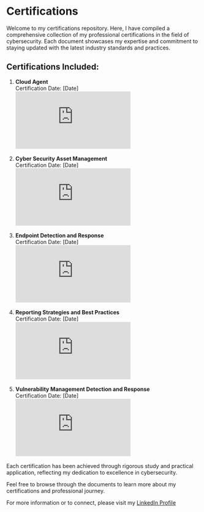 # Certifications

Welcome to my certifications repository. Here, I have compiled a comprehensive collection of my professional certifications in the field of cybersecurity. Each document showcases my expertise and commitment to staying updated with the latest industry standards and practices.

## Certifications Included:

1. **Cloud Agent**  
   Certification Date: [Date]  
   ![Cloud Agent Certification](https://github.com/jsom98/Certifications/blob/main/Cloud%20Agent.pdf)

2. **Cyber Security Asset Management**  
   Certification Date: [Date]  
   ![Cyber Security Asset Management Certification](https://github.com/jsom98/Certifications/blob/main/Cyber%20Security%20Asset%20Management.pdf)

3. **Endpoint Detection and Response**  
   Certification Date: [Date]  
   ![Endpoint Detection and Response Certification](https://github.com/jsom98/Certifications/blob/main/Endpoint%20Detection%20and%20Response.pdf)

4. **Reporting Strategies and Best Practices**  
   Certification Date: [Date]  
   ![Reporting Strategies and Best Practices Certification](https://github.com/jsom98/Certifications/blob/main/Reporting%20Strategies%20and%20Best%20Practices.pdf)

5. **Vulnerability Management Detection and Response**  
   Certification Date: [Date]  
   ![Vulnerability Management Detection and Response Certification](https://github.com/jsom98/Certifications/blob/main/Vulnerability%20Management%20Detection%20and%20Response.pdf)

Each certification has been achieved through rigorous study and practical application, reflecting my dedication to excellence in cybersecurity.

Feel free to browse through the documents to learn more about my certifications and professional journey.

For more information or to connect, please visit my [LinkedIn Profile](https://www.linkedin.com/in/jeffrey-som)
